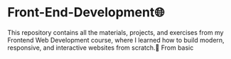 # Front-End-Development🌐
This repository contains all the materials, projects, and exercises from my Frontend Web Development course, where I learned how to build modern, responsive, and interactive websites from scratch.🚀
From basic
